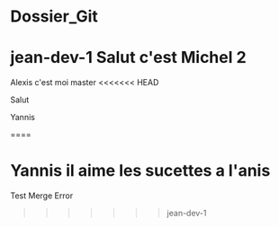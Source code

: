 # Dossier_Git

jean-dev-1
 <t>Salut c'est Michel 2</t>
=======
Alexis c'est moi
master
<<<<<<< HEAD

Salut

Yannis

====

Yannis il aime les sucettes a l'anis
=======

Test Merge Error
>>>>>>> jean-dev-1
